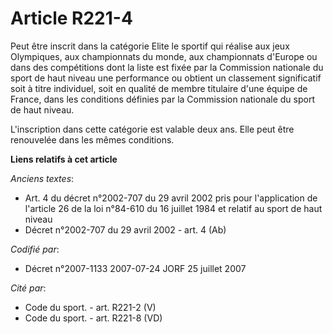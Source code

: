 # Article R221-4

Peut être inscrit dans la catégorie Elite le sportif qui réalise aux jeux Olympiques, aux championnats du monde, aux
championnats d'Europe ou dans des compétitions dont la liste est fixée par la Commission nationale du sport de haut niveau
une performance ou obtient un classement significatif soit à titre individuel, soit en qualité de membre titulaire d'une
équipe de France, dans les conditions définies par la Commission nationale du sport de haut niveau.

L'inscription dans cette catégorie est valable deux ans. Elle peut être renouvelée dans les mêmes conditions.

**Liens relatifs à cet article**

_Anciens textes_:

  - Art. 4 du décret n°2002-707 du 29 avril 2002 pris pour l'application de l'article 26 de la loi n°84-610 du 16 juillet 1984 et relatif au sport de haut niveau
  - Décret n°2002-707 du 29 avril 2002 - art. 4 (Ab)

_Codifié par_:

  - Décret n°2007-1133 2007-07-24 JORF 25 juillet 2007

_Cité par_:

  - Code du sport. - art. R221-2 (V)
  - Code du sport. - art. R221-8 (VD)
